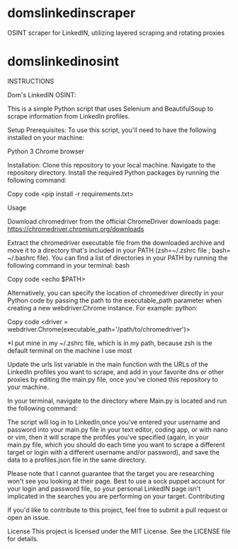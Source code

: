 # domslinkedinscraper
OSINT scraper for LinkedIN, utilizing layered scraping and rotating proxies

# domslinkedinosint

INSTRUCTIONS

Dom's LinkedIN OSINT:

This is a simple Python script that uses Selenium and BeautifulSoup to scrape information from LinkedIn profiles.

Setup
Prerequisites:
To use this script, you'll need to have the following installed on your machine:

Python 3
Chrome browser

Installation:
Clone this repository to your local machine.
Navigate to the repository directory.
Install the required Python packages by running the following command:

Copy code
<pip install -r requirements.txt>
  
Usage

Download chromedriver from the official ChromeDriver downloads page: 
https://chromedriver.chromium.org/downloads

Extract the chromedriver executable file from the downloaded archive and move it to a directory that's included in your PATH (zsh=~/.zshrc file ; bash= ~/.bashrc file). You can find a list of directories in your PATH by running the following command in your terminal:
bash
  
Copy code
<echo $PATH>

Alternatively, you can specify the location of chromedriver directly in your Python code by passing the path to the executable_path parameter when creating a new webdriver.Chrome instance. For example:
python:
  
Copy code
<driver = webdriver.Chrome(executable_path='/path/to/chromedriver')>
  
  *I put mine in my ~/.zshrc file, which is in my path, because zsh is the default terminal on the machine I use most


Update the urls list variable in the main function with the URLs of the LinkedIn profiles you want to scrape, and add in your favorite dns or other proxies by editing the main.py file, once you've cloned this repository to your machine.

In your terminal, navigate to the directory where Main.py is located and run the following command:

<python Main.py>

  
The script will log in to LinkedIn,once you've entered your username and password into your main.py file in your text editor, coding app, or with nano or vim, then it will scrape the profiles you've specified (again, in your main.py file, which you should do each time you want to scrape a different target or login with a different username and/or password), and save the data to a profiles.json file in the same directory.

 Please note that I cannot guarantee that the target you are researching won't see you looking at their page. Best to use a sock puppet account for your login and password file, so your personal LinkedIN page isn't implicated in the searches you are performing on your target.
Contributing

  If you'd like to contribute to this project, feel free to submit a pull request or open an issue.

License
This project is licensed under the MIT License. See the LICENSE file for details.



